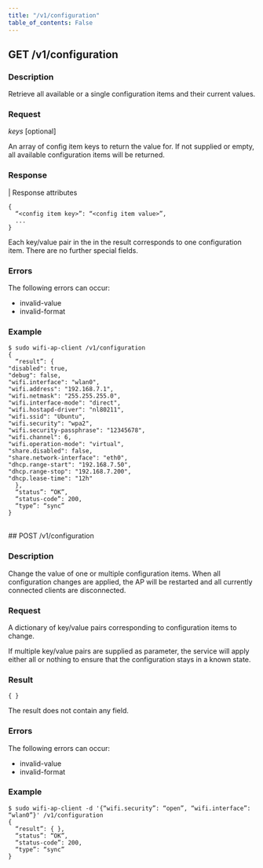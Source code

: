 ```yaml
---
title: "/v1/configuration"
table_of_contents: False
---
```


## GET /v1/configuration

### Description

Retrieve all available or a single configuration items and their current values.

### Request

*keys* [optional]

An array of config item keys to return the value for. If not supplied or empty, all available configuration items will be returned.

### Response

| Response attributes

```
{
  “<config item key>”: “<config item value>”,
  ...
}
```

Each key/value pair in the in the result corresponds to one configuration item. There are no further special fields.

### Errors

The following errors can occur:

 * invalid-value
 * invalid-format

### Example

```
$ sudo wifi-ap-client /v1/configuration
{
  “result”: {
"disabled": true,
"debug": false,
"wifi.interface": "wlan0",
"wifi.address": "192.168.7.1",
"wifi.netmask": "255.255.255.0",
"wifi.interface-mode": "direct",
"wifi.hostapd-driver": "nl80211",
"wifi.ssid": "Ubuntu",
"wifi.security": "wpa2",
"wifi.security-passphrase": "12345678",
"wifi.channel": 6,
"wifi.operation-mode": "virtual",
"share.disabled": false,
"share.network-interface": "eth0",
"dhcp.range-start": "192.168.7.50",
"dhcp.range-stop": "192.168.7.200",
"dhcp.lease-time": "12h"
  },
  “status”: “OK”,
  “status-code”: 200,
  “type”: “sync”
}
```
</br>
## POST /v1/configuration

### Description

Change the value of one or multiple configuration items. When all configuration changes are applied, the AP will be restarted and all currently connected clients are disconnected.

### Request

A dictionary of key/value pairs corresponding to configuration items to change.

If multiple key/value pairs are supplied as parameter, the service will apply either all or nothing to ensure that the configuration stays in a known state.

### Result

```
{ }
```

The result does not contain any field.

### Errors

The following errors can occur:

 * invalid-value
 * invalid-format

### Example

```
$ sudo wifi-ap-client -d '{“wifi.security”: “open”, “wifi.interface”: “wlan0”}' /v1/configuration
{
  “result”: { },
  “status”: “OK”,
  “status-code”: 200,
  “type”: “sync”
}
```
